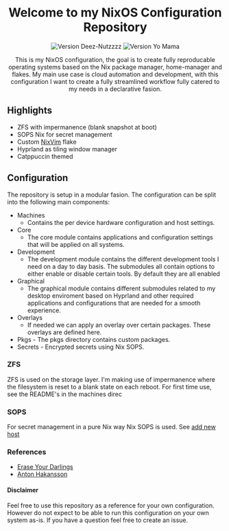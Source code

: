 <h1 align="center">Welcome to my NixOS Configuration Repository</h1>

<p align="center">
    <img src="https://img.shields.io/badge/Version-69.420.0-orange" alt="Version Deez-Nutzzzz">
    <img src="https://img.shields.io/badge/NixOS-5277C3?style=for-the-badge&logo=nixos&logoColor=white" alt="Version Yo Mama">
</p>

<p align="center">
    This is my NixOS configuration, the goal is to create fully reproducable operating systems based on the Nix package manager, home-manager and flakes.
    My main use case is cloud automation and development, with this configuration I want to create a fully streamlined workflow fully catered to my needs in a declarative fasion.
</p>

## Highlights

- ZFS with impermanence (blank snapshot at boot)
- SOPS Nix for secret management
- Custom [NixVim](https://github.com/dc-tec/nixvim) flake
- Hyprland as tiling window manager
- Catppuccin themed

## Configuration

The repository is setup in a modular fasion. The configuration can be split into the following main components:

- Machines
  - Contains the per device hardware configuration and host settings.
- Core
  - The core module contains applications and configuration settings that will be applied on all systems.
- Development
  - The development module contains the different development tools I need on a day to day basis. The submodules all contain options to either enable or disable certain tools. By default they are all enabled
- Graphical
  - The graphical module contains different submodules related to my desktop enviroment based on Hyprland and other required applications and configurations that are needed for a smooth experience.
- Overlays
  - If needed we can apply an overlay over certain packages. These overlays are defined here.
- Pkgs - The pkgs directory contains custom packages.
- Secrets - Encrypted secrets using Nix SOPS.

### ZFS

ZFS is used on the storage layer. I'm making use of impermanence where the filesystem is reset to a blank state on each reboot. For first time use, see the README's in the machines direc

### SOPS

For secret management in a pure Nix way Nix SOPS is used. See [add new host](docs/add-new-host.md)

### References

- [Erase Your Darlings](https://grahamc.com/blog/erase-your-darlings/)
- [Anton Hakansson](https://github.com/AntonHakansson/nixos-config/)

#### Disclaimer

Feel free to use this repository as a reference for your own configuration. However do not expect to be able to run this configuration on your own system as-is. If you have a question feel free to create an issue.

